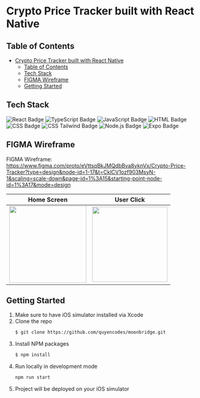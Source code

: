 # Crypto Price Tracker built with React Native

## Table of Contents

- [Crypto Price Tracker built with React Native](#crypto-price-tracker-built-with-react-native)
  - [Table of Contents](#table-of-contents)
  - [Tech Stack](#tech-stack)
  - [FIGMA Wireframe](#figma-wireframe)
  - [Getting Started](#getting-started)

## Tech Stack

<div align="left" width="100%">
  <img src="https://img.shields.io/badge/react-%2320232a.svg?style=for-the-badge&logo=react&logoColor=%2361DAFB" alt="React Badge"/>
  <img src="https://img.shields.io/badge/TypeScript-3178C6.svg?style=for-the-badge&logo=TypeScript&logoColor=white" alt="TypeScript Badge"/>
  <img src="https://img.shields.io/badge/JavaScript-F7DF1E.svg?style=for-the-badge&logo=JavaScript&logoColor=black" alt="JavaScript Badge"/>
  <img src="https://img.shields.io/badge/HTML5-E34F26.svg?style=for-the-badge&logo=HTML5&logoColor=white" alt="HTML Badge"/>
  <img src="https://img.shields.io/badge/CSS3-1572B6.svg?style=for-the-badge&logo=CSS3&logoColor=white" alt="CSS Badge"/>
  <img src="https://img.shields.io/badge/Tailwind%20CSS-06B6D4.svg?style=for-the-badge&logo=Tailwind-CSS&logoColor=white" alt="CSS Tailwind Badge"/>
  <img src="https://img.shields.io/badge/node.js-6DA55F?style=for-the-badge&logo=node.js&logoColor=white" alt="Node.js Badge"/>
  <img src="https://img.shields.io/badge/Expo-000020.svg?style=for-the-badge&logo=Expo&logoColor=white" alt="Expo Badge"/>
</div>

## FIGMA Wireframe

FIGMA Wireframe: https://www.figma.com/proto/eVttsqBkJMQdbBva8yknVx/Crypto-Price-Tracker?type=design&node-id=1-17&t=CklCV1ozf903MsyN-1&scaling=scale-down&page-id=1%3A15&starting-point-node-id=1%3A17&mode=design

|                                                          Home Screen                                                          |                                                          User Click                                                           |
| :---------------------------------------------------------------------------------------------------------------------------: | :---------------------------------------------------------------------------------------------------------------------------: |
| <img src="https://github.com/quyencodes/reactnative-setup/assets/104607182/6e1f099b-d9d5-43ae-9c25-50306d008f7f" width="205"> | <img src="https://github.com/quyencodes/reactnative-setup/assets/104607182/ef8f83ff-2d80-45ec-b882-dca7b0feced8" width="200"> |

## Getting Started

1. Make sure to have iOS simulator installed via Xcode
2. Clone the repo
   ```bash
   $ git clone https://github.com/quyencodes/moonbridge.git
   ```
3. Install NPM packages
   ```bash
   $ npm install
   ```
4. Run locally in development mode
   ```bash
   npm run start
   ```
5. Project will be deployed on your iOS simulator

